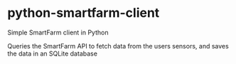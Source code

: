 # python-smartfarm-client
Simple SmartFarm client in Python

Queries the SmartFarm API to fetch data from the users sensors, and saves the data in an SQLite database
